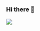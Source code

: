 ### Hi there 👋

<!--
**josedelamate/josedelamate** is a ✨ _special_ ✨ repository because its `README.md` (this file) appears on your GitHub profile.

Here are some ideas to get you started:

- 🔭 I’m currently working on ...
- 🌱 I’m currently learning ...
- 👯 I’m looking to collaborate on ...
- 🤔 I’m looking for help with ...
- 💬 Ask me about ...
- 📫 How to reach me: ...
- 😄 Pronouns: ...
- ⚡ Fun fact: ...
-->
<img src="[[https://images.app.goo.gl/pWsU31VvUmkLVAKX8.png](https://img.freepik.com/vetores-premium/conferencia-online-reuniao-de-negocios-e-videochamada-com-amigos-freelance-ou-trabalho-no-escritorio-tecnologia-inteligente-de-comunicacao-remota-para-educacao-e-conexao-conjunto-de-bate-papo-na-web-vetorial_176516-2600.jpg?w=740)https://img.freepik.com/vetores-premium/conferencia-online-reuniao-de-negocios-e-videochamada-com-amigos-freelance-ou-trabalho-no-escritorio-tecnologia-inteligente-de-comunicacao-remota-para-educacao-e-conexao-conjunto-de-bate-papo-na-web-vetorial_176516-2600.jpg?w=740](https://www.shutterstock.com/image-photo/people-working-conference-photo-illustration-264200777)https://www.shutterstock.com/image-photo/people-working-conference-photo-illustration-264200777](https://www.shutterstock.com/pt/image-photo/business-people-meeting-discussion-corporate-team-333183608)https://www.shutterstock.com/pt/image-photo/business-people-meeting-discussion-corporate-team-333183608">
